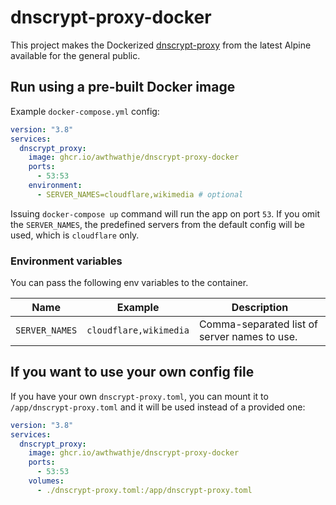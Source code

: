 # dnscrypt-proxy-docker

This project makes the Dockerized [dnscrypt-proxy](https://github.com/DNSCrypt/dnscrypt-proxy) from the latest Alpine available for the general public.

## Run using a pre-built Docker image

Example `docker-compose.yml` config:

```yaml
version: "3.8"
services:
  dnscrypt_proxy:
    image: ghcr.io/awthwathje/dnscrypt-proxy-docker
    ports:
      - 53:53
    environment:
      - SERVER_NAMES=cloudflare,wikimedia # optional
```

Issuing `docker-compose up` command will run the app on port `53`. If you omit the `SERVER_NAMES`, the predefined servers from the default config will be used, which is `cloudflare` only.

### Environment variables

You can pass the following env variables to the container.

| Name | Example | Description |
|----------|----------|----------|
|   `SERVER_NAMES`   |   `cloudflare,wikimedia`   |   Comma-separated list of server names to use. |

## If you want to use your own config file

If you have your own `dnscrypt-proxy.toml`, you can mount it to `/app/dnscrypt-proxy.toml` and it will be used instead of a provided one:

```yaml
version: "3.8"
services:
  dnscrypt_proxy:
    image: ghcr.io/awthwathje/dnscrypt-proxy-docker
    ports:
      - 53:53
    volumes:
      - ./dnscrypt-proxy.toml:/app/dnscrypt-proxy.toml
```
